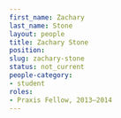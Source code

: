 ```yaml
---
first_name: Zachary
last_name: Stone
layout: people
title: Zachary Stone
position:
slug: zachary-stone
status: not_current
people-category:
- student
roles:
- Praxis Fellow, 2013–2014
---
```



